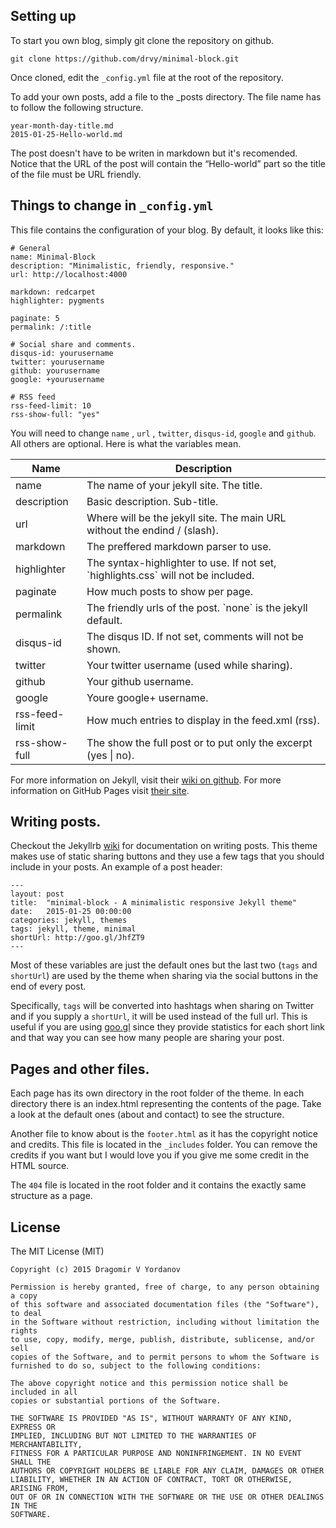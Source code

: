 Setting up
----------------
To start you own blog, simply git clone the repository on github.

    git clone https://github.com/drvy/minimal-block.git

Once cloned, edit the `_config.yml` file at the root of the repository.

To add your own posts, add a file to the _posts directory. The file name has to follow the following structure.

    year-month-day-title.md
    2015-01-25-Hello-world.md

The post doesn't have to be writen in markdown but it's recomended. Notice that the URL of the post will contain the “Hello-world” part so the title of the file must be URL friendly.


Things to change in `_config.yml`
----------------
This file contains the configuration of your blog. By default, it looks like this:

    # General
    name: Minimal-Block
    description: "Minimalistic, friendly, responsive."
    url: http://localhost:4000

    markdown: redcarpet
    highlighter: pygments

    paginate: 5
    permalink: /:title

    # Social share and comments.
    disqus-id: yourusername
    twitter: yourusername
    github: yourusername
    google: +yourusername

    # RSS feed
    rss-feed-limit: 10
    rss-show-full: "yes"

You will need to change `name` , `url` , `twitter`, `disqus-id`, `google` and `github`. All others are optional. Here is what the variables mean.

<table>
<thead>
    <tr><th>Name</th><th>Description</th></tr>
</thead>
<tbody>
    <tr><td>name</td><td>The name of your jekyll site. The title.</td></tr>
    <tr><td>description</td><td>Basic description. Sub-title.</td></tr>
    <tr><td>url</td><td>Where will be the jekyll site. The main URL without the endind / (slash).</td></tr>
    <tr><td>markdown</td><td>The preffered markdown parser to use.</td></tr>
    <tr><td>highlighter</td><td>The syntax-highlighter to use. If not set, `highlights.css` will not be included.</td></tr>
    <tr><td>paginate</td><td>How much posts to show per page.</td></tr>
    <tr><td>permalink</td><td>The friendly urls of the post. `none` is the jekyll default.</td></tr>
    <tr><td>disqus-id</td><td>The disqus ID. If not set, comments will not be shown.</td></tr>
    <tr><td>twitter</td><td>Your twitter username (used while sharing).</td></tr>
    <tr><td>github</td><td>Your github username.</td></tr>
    <tr><td>google</td><td>Youre google+ username.</td></tr>
    <tr><td>rss-feed-limit</td><td>How much entries to display in the feed.xml (rss).</td></tr>
    <tr><td>rss-show-full</td><td>The show the full post or to put only the excerpt (yes | no).</td>
</tbody>
</table>

For more information on Jekyll, visit their [wiki on github](https://github.com/mojombo/jekyll/wiki). For more information on GitHub Pages visit [their site](http://pages.github.com).


Writing posts.
----------------
Checkout the Jekyllrb [wiki](https://github.com/mojombo/jekyll/wiki) for documentation on writing posts. This theme
makes use of static sharing buttons and they use a few tags that you should include in your posts.
An example of a post header:

    ---
    layout: post
    title:  "minimal-block - A minimalistic responsive Jekyll theme"
    date:   2015-01-25 00:00:00
    categories: jekyll, themes
    tags: jekyll, theme, minimal
    shortUrl: http://goo.gl/JhfZT9
    ---

Most of these variables are just the default ones but the last two (`tags` and `shortUrl`) are used by the theme when sharing via the social buttons in the end of every post.

Specifically, `tags` will be converted into hashtags when sharing on Twitter and if you supply a `shortUrl`, it will be used instead of the full url. This is useful if you are using [goo.gl](http://goo.gl) since they provide statistics for each short link and that way you can see how many people are sharing your post.


Pages and other files.
----------------
Each page has its own directory in the root folder of the theme. In each directory there is an index.html representing the contents of the page. Take a look at the default ones (about and contact) to see the structure.

Another file to know about is the `footer.html` as it has the copyright notice and credits. This file is located in the `_includes` folder. You can remove the credits if you want but I would love you if you give me some credit in the HTML source.

The `404` file is located in the root folder and it contains the exactly same structure as a page.

License
----------------
The MIT License (MIT)

    Copyright (c) 2015 Dragomir V Yordanov

    Permission is hereby granted, free of charge, to any person obtaining a copy
    of this software and associated documentation files (the "Software"), to deal
    in the Software without restriction, including without limitation the rights
    to use, copy, modify, merge, publish, distribute, sublicense, and/or sell
    copies of the Software, and to permit persons to whom the Software is
    furnished to do so, subject to the following conditions:

    The above copyright notice and this permission notice shall be included in all
    copies or substantial portions of the Software.

    THE SOFTWARE IS PROVIDED "AS IS", WITHOUT WARRANTY OF ANY KIND, EXPRESS OR
    IMPLIED, INCLUDING BUT NOT LIMITED TO THE WARRANTIES OF MERCHANTABILITY,
    FITNESS FOR A PARTICULAR PURPOSE AND NONINFRINGEMENT. IN NO EVENT SHALL THE
    AUTHORS OR COPYRIGHT HOLDERS BE LIABLE FOR ANY CLAIM, DAMAGES OR OTHER
    LIABILITY, WHETHER IN AN ACTION OF CONTRACT, TORT OR OTHERWISE, ARISING FROM,
    OUT OF OR IN CONNECTION WITH THE SOFTWARE OR THE USE OR OTHER DEALINGS IN THE
    SOFTWARE.
